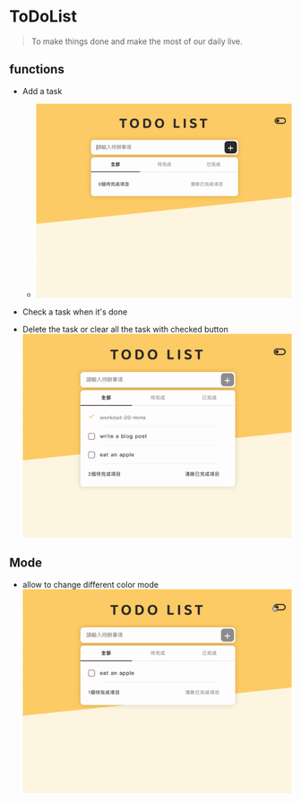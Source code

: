 # ToDoList 
> To make things done and make the most of our daily live.

## functions
- Add a task

  - ![Demo](./gif/add.gif)
  
- Check a task when it's done
- Delete the task or clear all the task with checked button
    ![Demo](./gif/edit.gif)

## Mode
- allow to change different color mode
![Demo](./gif/switch.gif)